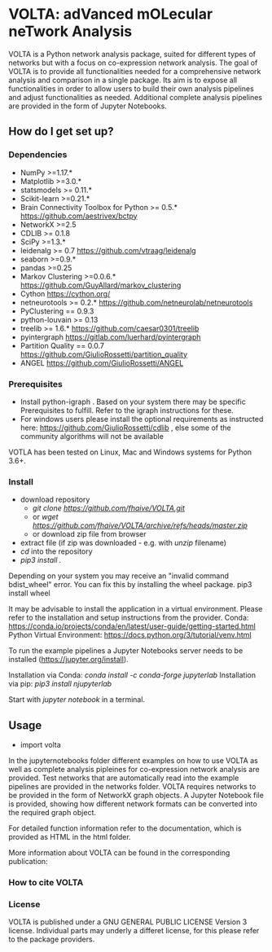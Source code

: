# VOLTA: adVanced mOLecular neTwork Analysis

VOLTA is a Python network analysis package, suited for different types of networks but with a focus on co-expression 
network analysis. The goal of VOLTA is to provide all functionalities needed for a comprehensive network analysis and comparison
in a single package. Its aim is to expose all functionalities in order to allow users to build their own analysis pipelines and 
adjust functionalities as needed. Additional complete analysis pipelines are provided in the form of Jupyter Notebooks.


## How do I get set up?

### Dependencies

- NumPy >=1.17.* 
- Matplotlib >=3.0.* 
- statsmodels >= 0.11.* 
- Scikit-learn >=0.21.* 
- Brain Connectivity Toolbox for Python >= 0.5.* https://github.com/aestrivex/bctpy
- NetworkX >=2.5 
- CDLIB >= 0.1.8 
- SciPy >=1.3.* 
- leidenalg >= 0.7  https://github.com/vtraag/leidenalg
- seaborn >=0.9.* 
- pandas >=0.25 
- Markov Clustering >=0.0.6.*  https://github.com/GuyAllard/markov_clustering 
- Cython https://cython.org/ 
- netneurotools >= 0.2.* https://github.com/netneurolab/netneurotools
- PyClustering == 0.9.3 
- python-louvain >= 0.13 
- treelib >= 1.6.* https://github.com/caesar0301/treelib
- pyintergraph https://gitlab.com/luerhard/pyintergraph
- Partition Quality == 0.0.7 https://github.com/GiulioRossetti/partition_quality
- ANGEL https://github.com/GiulioRossetti/ANGEL 



### Prerequisites

- Install python-igraph . Based on your system there may be specific Prerequisites to fulfill. Refer to the igraph instructions for these.
- For windows users please install the optional requirements as instructed here: https://github.com/GiulioRossetti/cdlib , else some of the community algorithms will not be available

VOTLA has been tested on Linux, Mac and Windows systems for Python 3.6+.

### Install

- download repository 
  -  *git clone https://github.com/fhaive/VOLTA.git*
  -  or *wget https://github.com/fhaive/VOLTA/archive/refs/heads/master.zip*
  -  or download zip file from browser
- extract file (if zip was downloaded - e.g. with *unzip* filename)
- *cd* into the repository
- *pip3 install .*

Depending on your system you may receive an "invalid command bdist_wheel" error. You can fix this by installing the wheel package.
pip3 install wheel

It may be advisable to install the application in a virtual environment.
Please refer to the installation and setup instructions from the provider.
Conda: https://conda.io/projects/conda/en/latest/user-guide/getting-started.html
Python Virtual Environment: https://docs.python.org/3/tutorial/venv.html

To run the example pipelines a Jupyter Notebooks server needs to be installed (https://jupyter.org/install).

Installation via Conda: *conda install -c conda-forge jupyterlab*
Installation via pip: *pip3 install njupyterlab*

Start with *jupyter notebook* in a terminal.


## Usage

- import volta 

In the jupyternotebooks folder different examples on how to use VOLTA as well as complete analysis pipleines for co-expression 
network analysis are provided. Test networks that are automatically read into the example pipelines are provided in the networks folder.
VOLTA requires networks to be provided in the form of NetworkX graph objects. A Jupyter Notebook file is provided, showing how
different network formats can be converted into the required graph object.

For detailed function information refer to the documentation, which is provided as HTML in the html folder.

More information about VOLTA can be found in the corresponding publication: 


### How to cite VOLTA


### License

VOLTA is published under a GNU GENERAL PUBLIC LICENSE Version 3 license. Individual parts may underly a differet license, for this please refer to the package providers.
